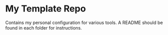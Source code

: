 # My Template Repo
Contains my personal configuration for various tools.
A README should be found in each folder for instructions.